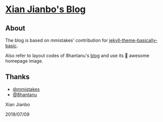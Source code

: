# [Xian Jianbo's Blog](https://xianjianbo.github.io/)


## About

The blog is based on mmistakes' contribution for [jekyll-theme-basically-basic](https://github.com/mmistakes/jekyll-theme-basically-basic).

Also refer to layout codes of 8hantanu's [blog](https://github.com/8hantanu/8hantanu.github.io) and use its 💎 awesome homepage image.

## Thanks

* [@mmistakes](https://github.com/mmistakes)
* [@8hantanu](https://github.com/8hantanu)

Xian Jianbo

2019/07/09